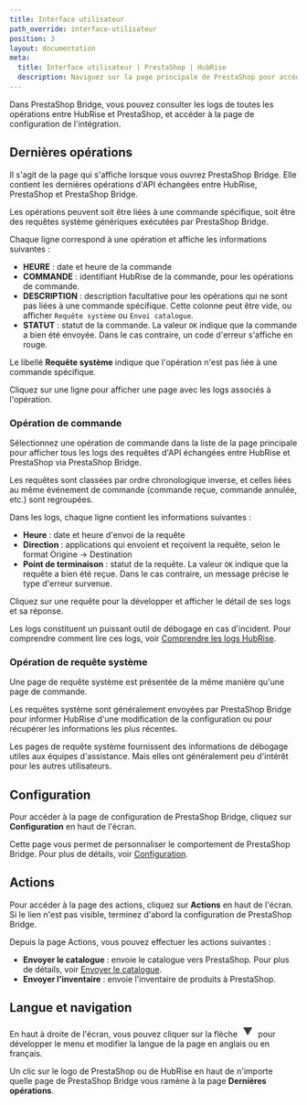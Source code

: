 ```yaml
---
title: Interface utilisateur
path_override: interface-utilisateur
position: 3
layout: documentation
meta:
  title: Interface utilisateur | PrestaShop | HubRise
  description: Naviguez sur la page principale de PrestaShop pour accéder aux informations sur les commandes et personnaliser le comportement du bridge. Synchronisez vos données.
---
```


Dans PrestaShop Bridge, vous pouvez consulter les logs de toutes les opérations entre HubRise et PrestaShop, et accéder à la page de configuration de l'intégration.

## Dernières opérations

Il s'agit de la page qui s'affiche lorsque vous ouvrez PrestaShop Bridge. Elle contient les dernières opérations d'API échangées entre HubRise, PrestaShop et PrestaShop Bridge.

Les opérations peuvent soit être liées à une commande spécifique, soit être des requêtes système génériques exécutées par PrestaShop Bridge.

Chaque ligne correspond à une opération et affiche les informations suivantes :

- **HEURE** : date et heure de la commande
- **COMMANDE** : identifiant HubRise de la commande, pour les opérations de commande.
- **DESCRIPTION** : description facultative pour les opérations qui ne sont pas liées à une commande spécifique. Cette colonne peut être vide, ou afficher `Requête système` ou `Envoi catalogue`.
- **STATUT** : statut de la commande. La valeur `OK` indique que la commande a bien été envoyée. Dans le cas contraire, un code d'erreur s'affiche en rouge.

Le libellé **Requête système** indique que l'opération n'est pas liée à une commande spécifique.

Cliquez sur une ligne pour afficher une page avec les logs associés à l'opération.

### Opération de commande

Sélectionnez une opération de commande dans la liste de la page principale pour afficher tous les logs des requêtes d'API échangées entre HubRise et PrestaShop via PrestaShop Bridge.

Les requêtes sont classées par ordre chronologique inverse, et celles liées au même événement de commande (commande reçue, commande annulée, etc.) sont regroupées.

Dans les logs, chaque ligne contient les informations suivantes :

- **Heure** : date et heure d'envoi de la requête
- **Direction** : applications qui envoient et reçoivent la requête, selon le format Origine → Destination
- **Point de terminaison** : statut de la requête. La valeur `OK` indique que la requête a bien été reçue. Dans le cas contraire, un message précise le type d'erreur survenue.

Cliquez sur une requête pour la développer et afficher le détail de ses logs et sa réponse.

Les logs constituent un puissant outil de débogage en cas d'incident. Pour comprendre comment lire ces logs, voir [Comprendre les logs HubRise](/docs/hubrise-logs/overview).

### Opération de requête système

Une page de requête système est présentée de la même manière qu'une page de commande.

Les requêtes système sont généralement envoyées par PrestaShop Bridge pour informer HubRise d'une modification de la configuration ou pour récupérer les informations les plus récentes. 

Les pages de requête système fournissent des informations de débogage utiles aux équipes d'assistance. Mais elles ont généralement peu d'intérêt pour les autres utilisateurs.

## Configuration

Pour accéder à la page de configuration de PrestaShop Bridge, cliquez sur **Configuration** en haut de l'écran.

Cette page vous permet de personnaliser le comportement de PrestaShop Bridge. Pour plus de détails, voir [Configuration](/apps/prestashop/configuration).

## Actions

Pour accéder à la page des actions, cliquez sur **Actions** en haut de l'écran. Si le lien n'est pas visible, terminez d'abord la configuration de PrestaShop Bridge.

Depuis la page Actions, vous pouvez effectuer les actions suivantes :

- **Envoyer le catalogue** : envoie le catalogue vers PrestaShop. Pour plus de détails, voir [Envoyer le catalogue](/apps/prestashop/push-catalog).
- **Envoyer l'inventaire** : envoie l'inventaire de produits à PrestaShop.

## Langue et navigation

En haut à droite de l'écran, vous pouvez cliquer sur la flèche <InlineImage width="20" height="20">![Flèche](../images/arrow-icon.jpg)</InlineImage> pour développer le menu et modifier la langue de la page en anglais ou en français.

Un clic sur le logo de PrestaShop ou de HubRise en haut de n'importe quelle page de PrestaShop Bridge vous ramène à la page **Dernières opérations**.
